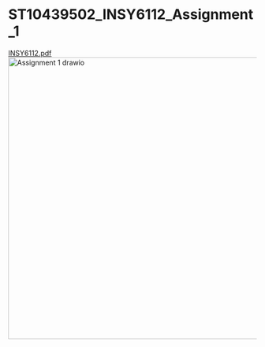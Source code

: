 # ST10439502_INSY6112_Assignment_1
[INSY6112.pdf](https://github.com/user-attachments/files/21964842/INSY6112.pdf)
<img width="1451" height="572" alt="Assignment 1 drawio" src="https://github.com/user-attachments/assets/a6cc4cd6-3ca4-4b6a-9584-1b890924655f" />
